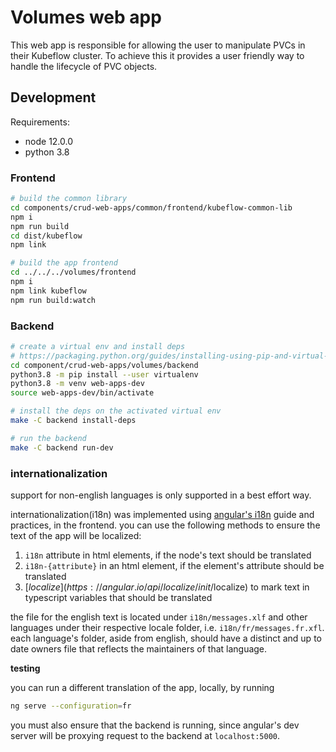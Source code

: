 # Volumes web app

This web app is responsible for allowing the user to manipulate PVCs in their Kubeflow cluster. To achieve this it provides a user friendly way to handle the lifecycle of PVC objects.

## Development

Requirements:
* node 12.0.0
* python 3.8

### Frontend

```bash
# build the common library
cd components/crud-web-apps/common/frontend/kubeflow-common-lib
npm i
npm run build
cd dist/kubeflow
npm link

# build the app frontend
cd ../../../volumes/frontend
npm i
npm link kubeflow
npm run build:watch
```

### Backend
```bash
# create a virtual env and install deps
# https://packaging.python.org/guides/installing-using-pip-and-virtual-environments/
cd component/crud-web-apps/volumes/backend
python3.8 -m pip install --user virtualenv
python3.8 -m venv web-apps-dev
source web-apps-dev/bin/activate

# install the deps on the activated virtual env
make -C backend install-deps

# run the backend
make -C backend run-dev
```

### internationalization
support for non-english languages is only supported in a best effort way.

internationalization(i18n) was implemented using [angular's i18n](https://angular.io/guide/i18n)
guide and practices, in the frontend. you can use the following methods to
ensure the text of the app will be localized:
1. `i18n` attribute in html elements, if the node's text should be translated
2. `i18n-{attribute}` in an html element, if the element's attribute should be
   translated
3. [$localize](https://angular.io/api/localize/init/$localize) to mark text in
   typescript variables that should be translated

the file for the english text is located under `i18n/messages.xlf` and other
languages under their respective locale folder, i.e. `i18n/fr/messages.fr.xfl`.
each language's folder, aside from english, should have a distinct and up to
date owners file that reflects the maintainers of that language.

**testing**

you can run a different translation of the app, locally, by running
```bash
ng serve --configuration=fr
```

you must also ensure that the backend is running, since angular's dev server
will be proxying request to the backend at `localhost:5000`.
